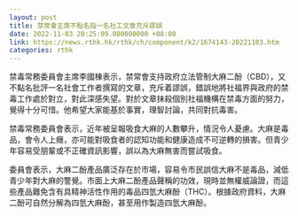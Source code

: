 ```yaml
---
layout: post
title: 禁常會主席不點名指一名社工文章充斥謬誤
date: 2022-11-03 20:25:09.000000000 +08:00
link: https://news.rthk.hk/rthk/ch/component/k2/1674143-20221103.htm
categories: rthk
---
```


禁毒常務委員會主席李國棟表示，禁常會支持政府立法管制大麻二酚（CBD），又不點名批評一名社會工作者撰寫的文章，充斥着謬誤，錯誤地將社福界與政府的禁毒工作處於對立，對此深感失望。對於文章抹殺個別社福機構在禁毒方面的努力，覺得十分可惜。他希望大家能基於事實，理智討論，共同對抗毒害。

禁毒常務委員會表示，近年被呈報吸食大麻的人數攀升，情況令人憂慮。大麻是毒品，會令人上癮，亦可能對吸食者的認知功能和健康造成不可逆轉的損害。但青少年容易受朋輩或不正確資訊影響，誤以為大麻無害而嘗試吸食。
 
委員會表示，大麻二酚產品廣泛存在於市場，容易令市民誤信大麻不是毒品，減低青少年對大麻的警覺。市面上大麻二酚產品聲稱的功效，現時並無權威論證，而這些產品難免含有具精神活性作用的毒品四氫大麻酚（THC）。根據政府資料，大麻二酚可自然分解為四氫大麻酚，甚至用作製造四氫大麻酚。
